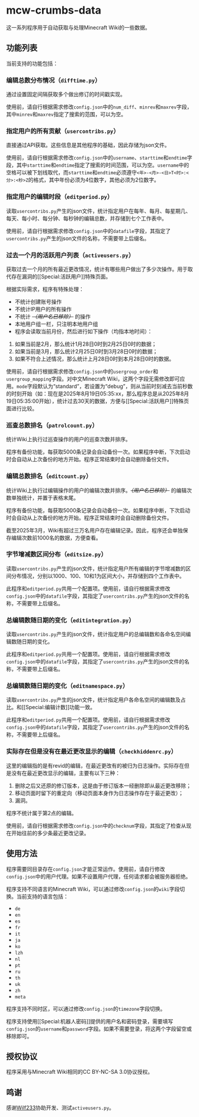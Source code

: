 # mcw-crumbs-data
这一系列程序用于自动获取与处理Minecraft Wiki的一些数据。

## 功能列表
当前支持的功能包括：

### 编辑总数分布情况（`difftime.py`）
通过设置固定间隔获取多个做出修订的时间戳实现。

使用前，请自行根据需求修改`config.json`中的`num_diff`、`minrev`和`maxrev`字段，其中`minrev`和`maxrev`指定了搜索的范围，可以为空。

### 指定用户的所有贡献（`usercontribs.py`）
直接通过API获取。这些信息是其他程序的基础，因此存储为json文件。

使用前，请自行根据需求修改`config.json`中的`username`、`starttime`和`endtime`字段，其中`starttime`和`endtime`指定了搜索的时间范围，可以为空。`username`中的空格可以被下划线取代，而`starttime`和`endtime`必须遵守`<年>-<月>-<日>T<时>:<分>:<秒>Z`的格式，其中年份必须为4位数字，其他必须为2位数字。

### 指定用户的编辑时段（`editperiod.py`）
读取`usercontribs.py`产生的json文件，统计指定用户在每年、每月、每星期几、每天、每小时、每分钟、每秒钟的编辑总数，并存储到七个工作表中。

使用前，请自行根据需求修改`config.json`中的`datafile`字段，其指定了`usercontribs.py`产生的json文件的名称，不需要带上后缀名。

### 过去一个月的活跃用户列表（`activeusers.py`）
获取过去一个月的所有最近更改情况，统计有哪些用户做出了多少次操作。用于取代存在漏洞的[[Special:活跃用户]]特殊页面。

根据实际需求，程序有特殊处理：
* 不统计创建账号操作
* 不统计IP用户的所有操作
* 不统计 _~~（用户名已移除）~~_ 的操作
* 本地用户组一栏，只注明本地用户组
* 程序会读取当前月份，然后进行如下操作（均指本地时间）：
1. 如果当前是2月，那么统计1月28日0时到2月25日0时的数据；
2. 如果当前是3月，那么统计2月25日0时到3月28日0时的数据；
3. 如果不符合上述情况，那么统计上月28日0时到本月28日0时的数据。

使用前，请自行根据需求修改`config.json`中的`usergroup_order`和`usergroup_mapping`字段。对中文Minecraft Wiki，这两个字段无需修改即可应用。`mode`字段默认为“standard”，若设置为“debug”，则从当前时刻减去当前秒数的时刻开始（如：现在是2025年8月19日05:35:xx，那么程序总是从2025年8月19日05:35:00开始），统计过去30天的数据，方便与[[Special:活跃用户]]特殊页面进行比较。

### 巡查总数排名（`patrolcount.py`）
统计Wiki上执行过巡查操作的用户的巡查次数并排序。

程序有备份功能，每获取5000条记录会自动备份一次。如果程序中断，下次启动时会自动从上次备份的地方开始。程序正常结束时会自动删除备份文件。

### 编辑总数排名（`editcount.py`）
统计Wiki上执行过编辑操作的用户的编辑次数并排序。_~~（用户名已移除）~~_ 的编辑次数单独统计，并置于表格末尾。

程序有备份功能，每获取5000条记录会自动备份一次。如果程序中断，下次启动时会自动从上次备份的地方开始。程序正常结束时会自动删除备份文件。

截至2025年3月，Wiki有超过三万名用户存在编辑记录。因此，程序还会单独保存编辑次数前1000名的数据，方便查看。

### 字节增减数区间分布（`editsize.py`）
读取`usercontribs.py`产生的json文件，统计指定用户所有编辑的字节增减数的区间分布情况，分别以1000、100、10和1为区间大小，并存储到四个工作表中。

此程序和`editperiod.py`共用一个配置项。使用前，请自行根据需求修改`config.json`中的`datafile`字段，其指定了`usercontribs.py`产生的json文件的名称，不需要带上后缀名。

### 总编辑数随日期的变化（`editintegration.py`）
读取`usercontribs.py`产生的json文件，统计指定用户的总编辑数和各命名空间编辑数随日期的变化。

此程序和`editperiod.py`共用一个配置项。使用前，请自行根据需求修改`config.json`中的`datafile`字段，其指定了`usercontribs.py`产生的json文件的名称，不需要带上后缀名。

### 总编辑数随日期的变化（`editnamespace.py`）
读取`usercontribs.py`产生的json文件，统计指定用户各命名空间的编辑数及占比。和[[Special:编辑计数]]功能一致。

此程序和`editperiod.py`共用一个配置项。使用前，请自行根据需求修改`config.json`中的`datafile`字段，其指定了`usercontribs.py`产生的json文件的名称，不需要带上后缀名。

### 实际存在但是没有在最近更改显示的编辑（`checkhiddenrc.py`）
这里的编辑指的是有revid的编辑，在最近更改有的被归为日志操作。实际存在但是没有在最近更改显示的编辑，主要有以下三种：
1. 删除之后又还原的修订版本，这是由于修订版本一经删除即从最近更改移除；
2. 移动页面时留下的重定向（移动页面本身作为日志操作存在于最近更改）；
3. 漏洞。

程序不统计属于第2点的编辑。

使用前，请自行根据需求修改`config.json`中的`checknum`字段，其指定了检查从现在开始往前的多少条最近更改记录。

## 使用方法
程序需要同目录存在`config.json`才能正常运作。使用前，请自行修改`config.json`中的用户代理。如果不设置用户代理，任何请求都会被服务器拒绝。

程序支持不同语言的Minecraft Wiki，可以通过修改`config.json`的`wiki`字段切换。当前支持的语言包括：
* `de`
* `en`
* `es`
* `fr`
* `it`
* `ja`
* `ko`
* `lzh`
* `nl`
* `pt`
* `ru`
* `th`
* `uk`
* `zh`
* `meta`

程序支持不同时区，可以通过修改`config.json`的`timezone`字段切换。

程序支持使用[[Special:机器人密码]]提供的用户名和密码登录，需要填写`config.json`的`username`和`password`字段。如果不需要登录，将这两个字段留空或移除即可。

## 授权协议
程序采用与Minecraft Wiki相同的CC BY-NC-SA 3.0协议授权。

## 鸣谢
感谢[Wilf233](https://zh.minecraft.wiki/w/User:Wilf233)协助开发、测试`activeusers.py`。
